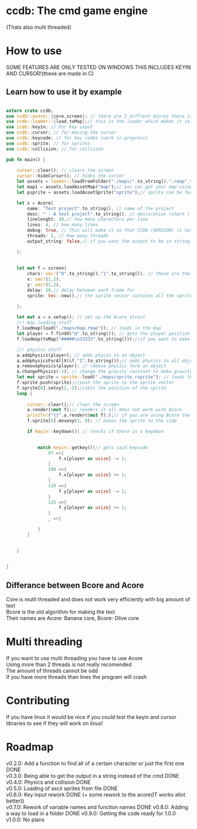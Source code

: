 # ccdb:  The cmd game engine  
(Thats also multi threaded)  
  
# How to use  
  
SOME FEATURES ARE ONLY TESTED ON WINDOWS THIS INCLUDES KEYIN AND CURSOR!(these are made in C)  
  
  
## Learn how to use it by example  

```rust

extern crate ccdb;
use ccdb::acore::{core,screen}; // there are 2 diffrent Acores there is Acore and there is banana both work the same way when talking to them 
use ccdb::loader::{load,toMap};// this is the loader which makes it so you can load a map from file or load a map from string 
use ccdb::keyin; // For key input
use ccdb::cursor; // for moving the cursor
use ccdb::keycode; // for key codes (work in progress)
use ccdb::sprite; // for sprites
use ccdb::collision; // for collision

pub fn main() {
    
    cursor::clear(); // clears the screen
    cursor::hideCursor(); // hides the cursor
    let assets = loader::loadFromFolder("./maps/".to_string(),".rmap".to_string(),".rsprite".to_string());//you can load assets using loadFromFolder you will be rewarded with a folder struct 
    let map1 = assets.loadAssetMap("map");// you can get your map using assets.loadAssetMap for getting the map
    let psprite = assets.loadAssetSprite("sprite");// sprite can be found using this 

    let x = Acore{
        name: "Test project".to_string(), // name of the project 
        desc: " - A test project".to_string(), // descirption (short )
        linelenght: 20,// how many charecters per line
        lines: 4, // how many lines
        debug: true, // This will make it so that CCDB (VERSION) is not shown
        threads: 2, // How many threads 
        output_string: false,// if you want the output to be in string form or if you want it to just print to the console

    };
    
    
    let mut f = screen{
        chars: vec!("0".to_string(),"1".to_string()), // these are the different ascii "items" that get renderd X and Y are the cordinates 
        x: vec!(1,2),
        y: vec!(1,2),
        delay: 10,// delay between each frame for
        sprite: Vec::new(),// the sprite vector contains all the sprites that are going to be renderd 

    };
    
    let mut a = x.setup(); // set up the Acore struct 
    //! map loading stuff
    f.loadmap(load("./maps/map.rmap")); // loads in the map
    let player = f.findX("@".to_string()); // gets the player position in the screen.chars section findAllOfX works the same but returns a vector 
    f.loadmap(toMap("#####\n33333".to_string()));//if you want to make a map out of a string 

    //! physics stuff
    a.addphysics(player); // adds phycis to an object 
    a.addphysicsForAllX(&f,"I".to_string());// adds physics to all objects with the correct char
    a.removephysics(player); // remove physics form an object 
    a.changePhysics(-1); // change the gravity constant to make gravity stronger or weaker or upside down 
    let mut sprite = sprite::load("./maps/sprite.rsprite"); // loads the sprite from a text file 
    f.sprite.push(sprite);//push the sprite to the sprite vector 
    f.sprite[0].setxy(2,-2);//sets the position of the sprite 
    loop {
        
        cursor::clear();// clear the screen
        a.render(&mut f);// renders it all does not work with Bcore
        println!("{}",a.render(&mut f););// if you are using Bcore the output gets output in a string ( Does not work with Acore )
        f.sprite[0].movexy(1, 0); // moves the sprite to the side 

        if keyin::keydown(){ // checks if there is a keydown

        
            match keyin::getkey(){// gets said keycode
                97 =>{
                    f.x[player as usize] -= 1;
                }
                100 =>{
                    f.x[player as usize] += 1;
                }
                119 =>{
                    f.y[player as usize] -= 1;
                }
                115 =>{
                    f.y[player as usize] += 1;
                }
                _ =>{

            }
        }
      

    }

  
}
```  
## Differance between Bcore and Acore  
Core is mutli threaded and does not work very efficiently with big amount of text  
Bcore is the old algorithm for making the text  
Their names are Acore: Banana core, Bcore: Olive core  
  
# Multi threading  
If you want to use multi threading you have to use Acore  
Using more than 2 threads is not really recomended  
The amount of threads cannot be odd  
If you have more threads than lines the program will crash  
  
# Contributing  
If you have linux it would be nice if you could test the keyin and cursor libraries to see if they will work on linux!  
  
# Roadmap  
v0.2.0: Add a function to find all of a certain character or just the first one  DONE  
v0.3.0: Being able to get the output in a string instead of the cmd   DONE  
v0.4.0: Physics and collision  DONE  
v0.5.0: Loading of ascii sprites from file  DONE  
v0.6.0: Key input rework  DONE (+ some rework to the acore(IT works allot better))  
v0.7.0: Rework of variable names and function names  DONE
v0.8.0: Adding a way to load in a folder  DONE
v0.9.0: Getting the code ready for 1.0.0  
v1.0.0: No plans  